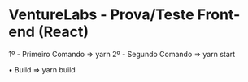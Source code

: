# VentureLabs - Prova/Teste Front-end (React)

1º - Primeiro Comando => yarn
2º - Segundo Comando => yarn start

• Build => yarn build
